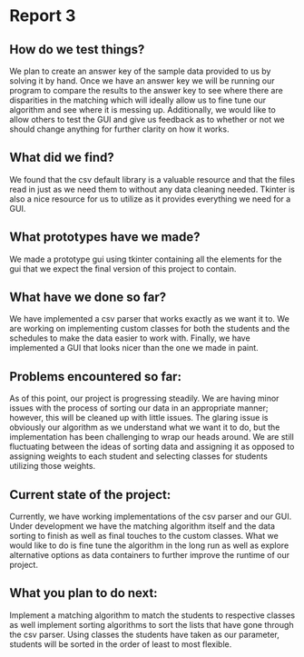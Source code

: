 # Report 3

## How do we test things?

We plan to create an answer key of the sample data provided to us by solving it by hand. 
Once we have an answer key we will be running our program to compare the results to the answer key to see where there are disparities in the matching which will ideally allow us to fine tune our algorithm and see where it is messing up. 
Additionally, we would like to allow others to test the GUI and give us feedback as to whether or not we should change anything for further clarity on how it works.

## What did we find?

We found that the csv default library is a valuable resource and that the files read in just as we need them to without any data cleaning needed. 
Tkinter is also a nice resource for us to utilize as it provides everything we need for a GUI.

## What prototypes have we made?

We made a prototype gui using tkinter containing all the elements for the gui that we expect the final version of this project to contain.

## What have we done so far?

We have implemented a csv parser that works exactly as we want it to. 
We are working on implementing custom classes for both the students and the schedules to make the data easier to work with. 
Finally, we have implemented a GUI that looks nicer than the one we made in paint.

## Problems encountered so far:

As of this point, our project is progressing steadily. 
We are having minor issues with the process of sorting our data in an appropriate manner; however, this will be cleaned up with little issues. 
The glaring issue is obviously our algorithm as we understand what we want it to do, but the implementation has been challenging to wrap our heads around. 
We are still fluctuating between the ideas of sorting data and assigning it as opposed to assigning weights to each student and selecting classes for students utilizing those weights.

## Current state of the project:

Currently, we have working implementations of the csv parser and our GUI. 
Under development we have the matching algorithm itself and the data sorting to finish as well as final touches to the custom classes. 
What we would like to do is fine tune the algorithm in the long run as well as explore alternative options as data containers to further improve the runtime of our project.

## What you plan to do next:

Implement a matching algorithm to match the students to respective classes as well implement sorting algorithms to sort the lists that have gone through the csv parser. 
Using classes the students have taken as our parameter, students will be sorted in the order of least to most flexible.
